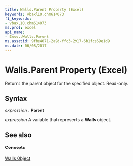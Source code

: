 ```yaml
---
title: Walls.Parent Property (Excel)
keywords: vbaxl10.chm614073
f1_keywords:
- vbaxl10.chm614073
ms.prod: excel
api_name:
- Excel.Walls.Parent
ms.assetid: 9fbe4071-2a9d-ffc3-2917-6b1fce69e1d9
ms.date: 06/08/2017
---
```



# Walls.Parent Property (Excel)

Returns the parent object for the specified object. Read-only.


## Syntax

 _expression_ . **Parent**

 _expression_ A variable that represents a **Walls** object.


## See also


#### Concepts


[Walls Object](Excel.Walls(objec).md)

